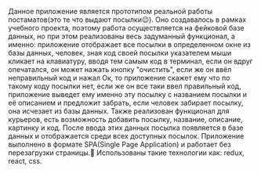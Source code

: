 Данное приложение является прототипом реальной работы постаматов(это те что выдают посылки😉).
Оно создавалось в рамках учебного проекта, поэтому работа осуществляется на фейковой базе данных, но при этом реализованы весь задуманный функционал, а именно: приложение отображает все посылки в определенном окне из базы данных, человек, зная код своей посылки указателем мыши кликает на клавиатуру, вводя тем самым код в терминал, если он вдруг опечатался, он может нажать кнопку "очистить", если же он ввёл неправильный код и нажал Ок, то приложение скажет ему что по такому коду посылки нет, если же он все таки ввел правильный код, приложение выведет ему именно эту посылку с названием посылки и её описанием и предложит забрать, если человек забирает посылку, она исчезает из базы данных.
Также реализован функционал для курьеров, есть возможность добавить посылку, название, описание, картинку и код. После ввода этих данных посылка появляется в базе данных и отображается среди всех доступных посылок. 
Приложение выполнено в формате SPA(Single Page Application) и работает без перезагрузки страницы.🤟
Использованы такие технологии как: redux, react, css.
